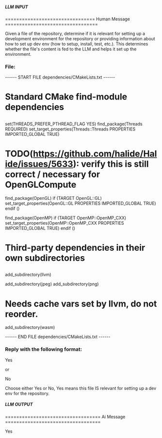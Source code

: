 ##### LLM INPUT #####
================================ Human Message =================================

Given a file of the repository, determine if it is relevant for setting up a development environment for the repository or providing information about how to set up dev env (how to setup, install, test, etc.). This determines whether the file's content is fed to the LLM and helps it set up the environment.

### File:
------ START FILE dependencies/CMakeLists.txt ------
##
# Standard CMake find-module dependencies
##

set(THREADS_PREFER_PTHREAD_FLAG YES)
find_package(Threads REQUIRED)
set_target_properties(Threads::Threads PROPERTIES IMPORTED_GLOBAL TRUE)

# TODO(https://github.com/halide/Halide/issues/5633): verify this is still correct / necessary for OpenGLCompute
find_package(OpenGL)
if (TARGET OpenGL::GL)
    set_target_properties(OpenGL::GL PROPERTIES IMPORTED_GLOBAL TRUE)
endif ()

find_package(OpenMP)
if (TARGET OpenMP::OpenMP_CXX)
    set_target_properties(OpenMP::OpenMP_CXX PROPERTIES IMPORTED_GLOBAL TRUE)
endif ()

##
# Third-party dependencies in their own subdirectories
##

add_subdirectory(llvm)

add_subdirectory(jpeg)
add_subdirectory(png)

# Needs cache vars set by llvm, do not reorder.
add_subdirectory(wasm)

------ END FILE dependencies/CMakeLists.txt ------

### Reply with the following format:

<rel>Yes</rel>

or

<rel>No</rel>

Choose either Yes or No, Yes means this file IS relevant for setting up a dev env for the repository.

##### LLM OUTPUT #####
================================== Ai Message ==================================

<rel>Yes</rel>